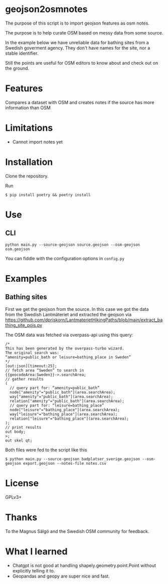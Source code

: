 # geojson2osmnotes
The purpose of this script is to import geojson features as osm notes.

The purpose is to help curate OSM based on messy data from some source.

In the example below we have unreliable data for bathing sites from a Swedish goverment agency.
They don't have names for the site, nor a stable identifier. 

Still the points are useful for OSM editors to know about and check out on the ground.

# Features
Compares a dataset with OSM and creates notes 
if the source has more information than OSM

# Limitations
* Cannot import notes yet

# Installation
Clone the repository.

Run

`$ pip install poetry && poetry install`

# Use
## CLI
`python main.py --source-geojson source.geojson --osm-geojson osm.geojson`

You can fiddle with the configuration options in `config.py`

# Examples
## Bathing sites
First we get the geojson from the source.
In this case we got the data  
from the Swedish Lantmäteriet and extracted the geojson
via https://github.com/dpriskorn/LantmaterietHikingPaths/blob/main/extract_bathing_site_pois.py

The OSM data was fetched via overpass-api using this query:
```
/*
This has been generated by the overpass-turbo wizard.
The original search was:
“amenity=public_bath or leisure=bathing_place in Sweden”
*/
[out:json][timeout:25];
// fetch area “Sweden” to search in
{{geocodeArea:Sweden}}->.searchArea;
// gather results
(
  // query part for: “amenity=public_bath”
  node["amenity"="public_bath"](area.searchArea);
  way["amenity"="public_bath"](area.searchArea);
  relation["amenity"="public_bath"](area.searchArea);
  // query part for: “leisure=bathing_place”
  node["leisure"="bathing_place"](area.searchArea);
  way["leisure"="bathing_place"](area.searchArea);
  relation["leisure"="bathing_place"](area.searchArea);
);
// print results
out body;
>;
out skel qt;
```

Both files were fed to the script like this

`$ python main.py --source-geojson badplatser_sverige.geojson --osm-geojson export.geojson --notes-file notes.csv`

# License
GPLv3+

# Thanks
To the Magnus Sälgö and the Swedish OSM community for feedback.

# What I learned
* Chatgpt is not good at handling shapely.geometry.point.Point 
without explicitly telling it to.
* Geopandas and geopy are super nice and fast.